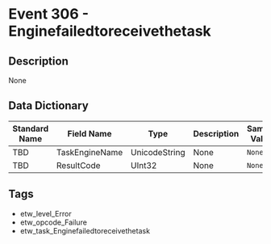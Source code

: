 # Event 306 - Enginefailedtoreceivethetask

## Description
None

## Data Dictionary
|Standard Name|Field Name|Type|Description|Sample Value|
|---|---|---|---|---|
|TBD|TaskEngineName|UnicodeString|None|`None`|
|TBD|ResultCode|UInt32|None|`None`|

## Tags
* etw_level_Error
* etw_opcode_Failure
* etw_task_Enginefailedtoreceivethetask